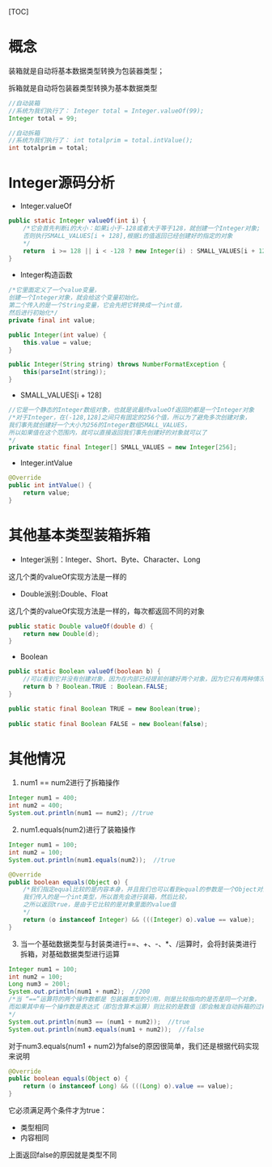 [TOC]

# 概念
装箱就是自动将基本数据类型转换为包装器类型；

拆箱就是自动将包装器类型转换为基本数据类型
```java
//自动装箱
//系统为我们执行了： Integer total = Integer.valueOf(99);
Integer total = 99;

//自动拆箱
//系统为我们执行了： int totalprim = total.intValue();
int totalprim = total;
```

# Integer源码分析
- Integer.valueOf
```java
public static Integer valueOf(int i) {
    /*它会首先判断i的大小：如果i小于-128或者大于等于128，就创建一个Integer对象;
    否则执行SMALL_VALUES[i + 128],根据i的值返回已经创建好的指定的对象
    */
    return  i >= 128 || i < -128 ? new Integer(i) : SMALL_VALUES[i + 128];
}
```

- Integer构造函数
```java
/*它里面定义了一个value变量，
创建一个Integer对象，就会给这个变量初始化。
第二个传入的是一个String变量，它会先把它转换成一个int值，
然后进行初始化*/
private final int value;

public Integer(int value) {
    this.value = value;
}

public Integer(String string) throws NumberFormatException {
    this(parseInt(string));
}
```

- SMALL_VALUES[i + 128]
```java
//它是一个静态的Integer数组对象，也就是说最终valueOf返回的都是一个Integer对象
/*对于Integer，在(-128,128]之间只有固定的256个值，所以为了避免多次创建对象，
我们事先就创建好一个大小为256的Integer数组SMALL_VALUES，
所以如果值在这个范围内，就可以直接返回我们事先创建好的对象就可以了
*/
private static final Integer[] SMALL_VALUES = new Integer[256];
```


- Integer.intValue
```java
@Override
public int intValue() {
    return value;
}
```


# 其他基本类型装箱拆箱
- Integer派别：Integer、Short、Byte、Character、Long

这几个类的valueOf实现方法是一样的

- Double派别:Double、Float

这几个类的valueOf实现方法是一样的，每次都返回不同的对象
```java
public static Double valueOf(double d) {
    return new Double(d);
}
```

- Boolean
```java
public static Boolean valueOf(boolean b) {
    //可以看到它并没有创建对象，因为在内部已经提前创建好两个对象，因为它只有两种情况，这样也是为了避免重复创建太多的对象
    return b ? Boolean.TRUE : Boolean.FALSE;
}
```
```java
public static final Boolean TRUE = new Boolean(true);
 
public static final Boolean FALSE = new Boolean(false);
```

# 其他情况
1. num1 == num2进行了拆箱操作
```java
Integer num1 = 400;  
int num2 = 400;  
System.out.println(num1 == num2); //true
```

2. num1.equals(num2)进行了装箱操作
```java
Integer num1 = 100;  
int num2 = 100;  
System.out.println(num1.equals(num2));  //true
```
```java
@Override
public boolean equals(Object o) {
    /*我们指定equal比较的是内容本身，并且我们也可以看到equal的参数是一个Object对象，
    我们传入的是一个int类型，所以首先会进行装箱，然后比较，
    之所以返回true，是由于它比较的是对象里面的value值
    */
    return (o instanceof Integer) && (((Integer) o).value == value);
}
```


3. 当一个基础数据类型与封装类进行==、+、-、*、/运算时，会将封装类进行拆箱，对基础数据类型进行运算
```java
Integer num1 = 100;  
int num2 = 100;  
Long num3 = 200l;  
System.out.println(num1 + num2);  //200
/*当 “==”运算符的两个操作数都是 包装器类型的引用，则是比较指向的是否是同一个对象，
而如果其中有一个操作数是表达式（即包含算术运算）则比较的是数值（即会触发自动拆箱的过程）
*/
System.out.println(num3 == (num1 + num2));  //true
System.out.println(num3.equals(num1 + num2));  //false
```

对于num3.equals(num1 + num2)为false的原因很简单，我们还是根据代码实现来说明
```java
@Override
public boolean equals(Object o) {
    return (o instanceof Long) && (((Long) o).value == value);
}
```
它必须满足两个条件才为true： 
- 类型相同 
- 内容相同 

上面返回false的原因就是类型不同